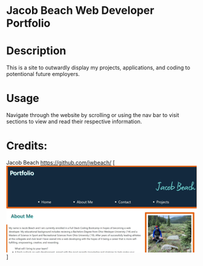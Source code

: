 # Jacob Beach Web Developer Portfolio
# Description
This is a site to outwardly display my projects, applications, and coding to potentional future employers. 
# Usage
Navigate through the website by scrolling or using the nav bar to visit sections to view and read their respective information. 
# Credits:
Jacob Beach https://github.com/jwbeach/
[![](assets/images/appScreenshot.jpg)]